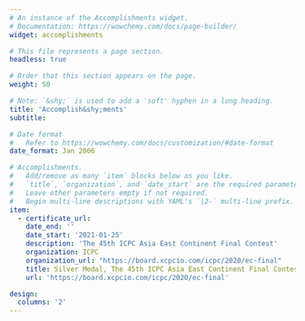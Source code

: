 ```yaml
---
# An instance of the Accomplishments widget.
# Documentation: https://wowchemy.com/docs/page-builder/
widget: accomplishments

# This file represents a page section.
headless: true

# Order that this section appears on the page.
weight: 50

# Note: `&shy;` is used to add a 'soft' hyphen in a long heading.
title: 'Accomplish&shy;ments'
subtitle:

# Date format
#   Refer to https://wowchemy.com/docs/customization/#date-format
date_format: Jan 2006

# Accomplishments.
#   Add/remove as many `item` blocks below as you like.
#   `title`, `organization`, and `date_start` are the required parameters.
#   Leave other parameters empty if not required.
#   Begin multi-line descriptions with YAML's `|2-` multi-line prefix.
item:
  - certificate_url: 
    date_end: ''
    date_start: '2021-01-25'
    description: 'The 45th ICPC Asia East Continent Final Contest'
    organization: ICPC
    organization_url: "https://board.xcpcio.com/icpc/2020/ec-final" 
    title: Silver Medal, The 45th ICPC Asia East Continent Final Contest
    url: 'https://board.xcpcio.com/icpc/2020/ec-final' 

design:
  columns: '2'
---
```

